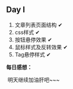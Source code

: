 ## Day I

1. 文章列表页面结构    ✔
2. css样式    ✔
3. 按钮悬停效果    ✔
4. 鼠标样式及反转效果    ✔
5. Tag悬停样式    ✔

**每日感想：**

​	明天继续加油肝吧~~~

